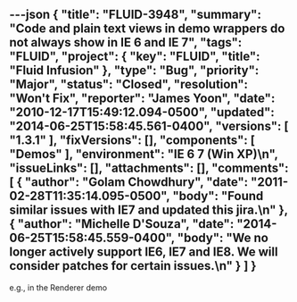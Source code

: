 ---json
{
  "title": "FLUID-3948",
  "summary": "Code and plain text views in demo wrappers do not always show in IE 6 and IE 7",
  "tags": "FLUID",
  "project": {
    "key": "FLUID",
    "title": "Fluid Infusion"
  },
  "type": "Bug",
  "priority": "Major",
  "status": "Closed",
  "resolution": "Won't Fix",
  "reporter": "James Yoon",
  "date": "2010-12-17T15:49:12.094-0500",
  "updated": "2014-06-25T15:58:45.561-0400",
  "versions": [
    "1.3.1"
  ],
  "fixVersions": [],
  "components": [
    "Demos"
  ],
  "environment": "IE 6 7 (Win XP)\n",
  "issueLinks": [],
  "attachments": [],
  "comments": [
    {
      "author": "Golam Chowdhury",
      "date": "2011-02-28T11:35:14.095-0500",
      "body": "Found similar issues with IE7 and updated this jira.\n"
    },
    {
      "author": "Michelle D'Souza",
      "date": "2014-06-25T15:58:45.559-0400",
      "body": "We no longer actively support IE6, IE7 and IE8. We will consider patches for certain issues.\n"
    }
  ]
}
---
e.g., in the Renderer demo

        
